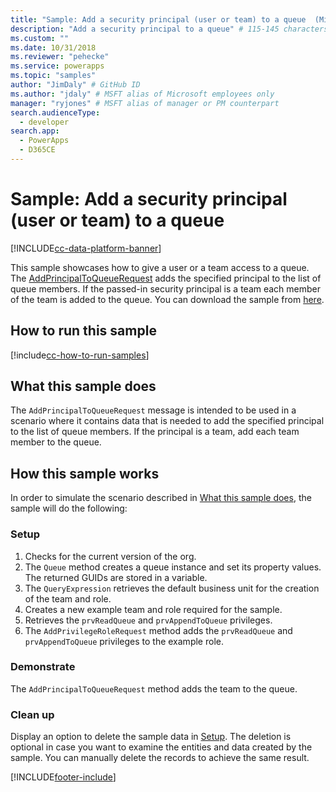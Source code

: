```yaml
---
title: "Sample: Add a security principal (user or team) to a queue  (Microsoft Dataverse) | Microsoft Docs" # Intent and product brand in a unique string of 43-59 chars including spaces
description: "Add a security principal to a queue" # 115-145 characters including spaces. This abstract displays in the search result.
ms.custom: ""
ms.date: 10/31/2018
ms.reviewer: "pehecke"
ms.service: powerapps
ms.topic: "samples"
author: "JimDaly" # GitHub ID
ms.author: "jdaly" # MSFT alias of Microsoft employees only
manager: "ryjones" # MSFT alias of manager or PM counterpart
search.audienceType: 
  - developer
search.app: 
  - PowerApps
  - D365CE
---
```

# Sample: Add a security principal (user or team) to a queue 

[!INCLUDE[cc-data-platform-banner](../../../../includes/cc-data-platform-banner.md)]

This sample showcases how to give a user or a team access to a queue. The [AddPrincipalToQueueRequest](/dotnet/api/microsoft.crm.sdk.messages.addprincipaltoqueuerequest?view=dynamics-general-ce-9) adds the specified principal to the list of queue members. If the passed-in security principal is a team each member of the team is added to the queue. You can download the sample from [here](https://github.com/Microsoft/PowerApps-Samples/tree/master/cds/orgsvc/C%23/AddSecurityPrincipalToQueue).

## How to run this sample

[!include[cc-how-to-run-samples](../../includes/cc-how-to-run-samples.md)]

## What this sample does

The `AddPrincipalToQueueRequest` message is intended to be used in a scenario where it contains data that is needed to add the specified principal to the list of queue members. If the principal is a team, add each team member to the queue.

## How this sample works

In order to simulate the scenario described in [What this sample does](#what-this-sample-does), the sample will do the following:

### Setup

1. Checks for the current version of the org.
2. The `Queue` method creates a queue instance and set its property values. The returned GUIDs are stored in a variable.
3. The `QueryExpression` retrieves the default business unit for the creation of the team and role.
4. Creates a new example team and role required for the sample.
5. Retrieves the `prvReadQueue` and `prvAppendToQueue` privileges.
6. The `AddPrivilegeRoleRequest` method adds the `prvReadQueue` and `prvAppendToQueue` privileges to the example role.

### Demonstrate

The `AddPrincipalToQueueRequest` method adds the team to the queue.

### Clean up

Display an option to delete the sample data in [Setup](#setup). The deletion is optional in case you want to examine the entities and data created by the sample. You can manually delete the records to achieve the same result.


[!INCLUDE[footer-include](../../../../includes/footer-banner.md)]